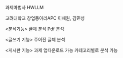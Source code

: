 과제마법사 HWLLM

고려대학교 창업동아리APC 이채원, 김민성 

<분석기능>
글체 분석
Pdf 분석

<글쓰기 기능>
주어진 글체 분석

<게시판 기능>
과제 업다운로드 가능
카테고리별로 분석 가능

